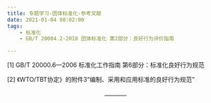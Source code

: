 ```yaml
---
title: 专题学习-团体标准化-参考文献
date: 2021-01-04 08:02:00
tags: 
	- 标准化
	- GB/T 20004.2-2018 团体标准化 第2部分：良好行为评价指南

---
```




[1]	GB/T 20000.6—2006 标准化工作指南 第6部分：标准化良好行为规范

[2]	《WTO/TBT协定》的附件3“编制、采用和应用标准的良好行为规范”



<center>________</center>